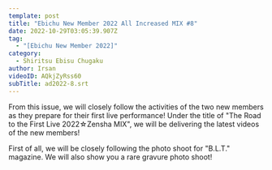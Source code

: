 ```yaml
---
template: post
title: "Ebichu New Member 2022 All Increased MIX #8"
date: 2022-10-29T03:05:39.907Z
tag:
  - "[Ebichu New Member 2022]"
category:
  - Shiritsu Ebisu Chugaku
author: Irsan
videoID: AQkjZyRss60
subTitle: ad2022-8.srt
---
```

From this issue, we will closely follow the activities of the two new members as they prepare for their first live performance!
Under the title of "The Road to the First Live 2022☆Zensha MIX", we will be delivering the latest videos of the new members!

First of all, we will be closely following the photo shoot for "B.L.T." magazine.
We will also show you a rare gravure photo shoot!